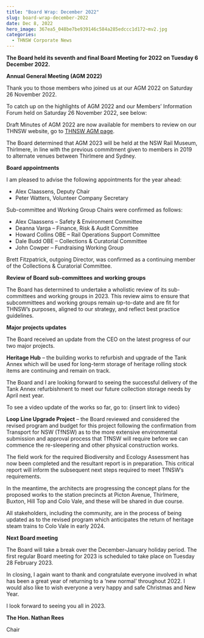 ```yaml
---
title: "Board Wrap: December 2022"
slug: board-wrap-december-2022
date: Dec 8, 2022
hero_image: 367ea5_048be7be939146c584a285edccc1d172~mv2.jpg
categories:
  - THNSW Corporate News
---
```



**The Board held its seventh and final Board Meeting for 2022 on Tuesday 6 December 2022.**

**Annual General Meeting (AGM 2022)**

Thank you to those members who joined us at our AGM 2022 on Saturday 26 November 2022.

To catch up on the highlights of AGM 2022 and our Members’ Information Forum held on Saturday 26 November 2022, see below:

Draft Minutes of AGM 2022 are now available for members to review on our THNSW website, go to [THNSW AGM page](http://www.thnsw.com.au/agm).

The Board determined that AGM 2023 will be held at the NSW Rail Museum, Thirlmere, in line with the previous commitment given to members in 2019 to alternate venues between Thirlmere and Sydney.

**Board appointments**

I am pleased to advise the following appointments for the year ahead:

* Alex Claassens, Deputy Chair
* Peter Watters, Volunteer Company Secretary

Sub-committee and Working Group Chairs were confirmed as follows:

* Alex Claassens – Safety & Environment Committee
* Deanna Varga – Finance, Risk & Audit Committee
* Howard Collins OBE – Rail Operations Support Committee
* Dale Budd OBE – Collections & Curatorial Committee
* John Cowper – Fundraising Working Group

Brett Fitzpatrick, outgoing Director, was confirmed as a continuing member of the Collections & Curatorial Committee.

**Review of Board sub-committees and working groups**

The Board has determined to undertake a wholistic review of its sub-committees and working groups in 2023. This review aims to ensure that subcommittees and working groups remain up-to-date and are fit for THNSW’s purposes, aligned to our strategy, and reflect best practice guidelines.

**Major projects updates**

The Board received an update from the CEO on the latest progress of our two major projects.

**Heritage Hub** – the building works to refurbish and upgrade of the Tank Annex which will be used for long-term storage of heritage rolling stock items are continuing and remain on track.

The Board and I are looking forward to seeing the successful delivery of the Tank Annex refurbishment to meet our future collection storage needs by April next year.

To see a video update of the works so far, go to: {insert link to video}

**Loop Line Upgrade Project** – the Board reviewed and considered the revised program and budget for this project following the confirmation from Transport for NSW (TfNSW) as to the more extensive environmental submission and approval process that TfNSW will require before we can commence the re-sleepering and other physical construction works.

The field work for the required Biodiversity and Ecology Assessment has now been completed and the resultant report is in preparation. This critical report will inform the subsequent next steps required to meet TfNSW’s requirements.

In the meantime, the architects are progressing the concept plans for the proposed works to the station precincts at Picton Avenue, Thirlmere, Buxton, Hill Top and Colo Vale, and these will be shared in due course.

All stakeholders, including the community, are in the process of being updated as to the revised program which anticipates the return of heritage steam trains to Colo Vale in early 2024.

**Next Board meeting**

The Board will take a break over the December-January holiday period. The first regular Board meeting for 2023 is scheduled to take place on Tuesday 28 February 2023.

In closing, I again want to thank and congratulate everyone involved in what has been a great year of returning to a ‘new normal’ throughout 2022. I would also like to wish everyone a very happy and safe Christmas and New Year.

I look forward to seeing you all in 2023.

**The Hon. Nathan Rees**

Chair
